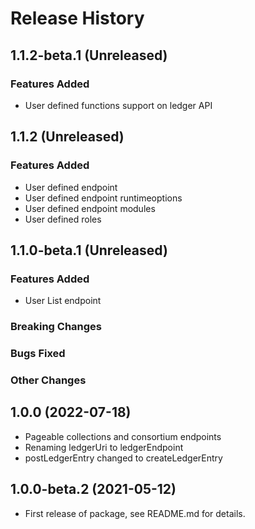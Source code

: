# Release History

## 1.1.2-beta.1 (Unreleased)

### Features Added
- User defined functions support on ledger API

## 1.1.2 (Unreleased)

### Features Added

- User defined endpoint
- User defined endpoint runtimeoptions
- User defined endpoint modules
- User defined roles 

## 1.1.0-beta.1 (Unreleased)

### Features Added

- User List endpoint

### Breaking Changes

### Bugs Fixed

### Other Changes

## 1.0.0 (2022-07-18)

- Pageable collections and consortium endpoints
- Renaming ledgerUri to ledgerEndpoint
- postLedgerEntry changed to createLedgerEntry

## 1.0.0-beta.2 (2021-05-12)

- First release of package, see README.md for details.
